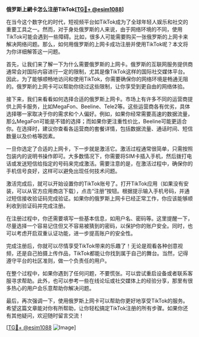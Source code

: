 **俄罗斯上網卡怎么注册TikTok[[TG💪+ @esim1088](https://t.me/s/esim1088)]**

在当今这个数字化的时代，短视频平台如TikTok成为了全球年轻人娱乐和社交的重要工具之一。然而，对于身处俄罗斯的人来说，由于网络环境的不同，使用TikTok可能会遇到一些障碍。比如，很多人可能需要购买一张俄罗斯的上网卡来解决网络问题。那么，如何用俄罗斯的上网卡成功注册并使用TikTok呢？本文将为你详细解答这一问题。

首先，让我们来了解一下为什么需要俄罗斯的上网卡。俄罗斯的互联网服务提供商通常会对国际内容进行一定的限制，尤其是像TikTok这样的国际社交媒体平台。因此，为了能够顺畅地访问和使用TikTok，你需要确保你的网络环境是畅通无阻的。俄罗斯的上网卡可以帮助你绕过这些限制，让你享受到更自由的网络体验。

接下来，我们来看看如何选择合适的俄罗斯上网卡。市场上有许多不同的运营商提供上网卡服务，比如MegaFon、Beeline、Tele2等。这些运营商各有优劣，具体选择哪一家取决于你的需求和个人偏好。例如，如果你经常需要高速的数据流量，那么MegaFon可能是不错的选择；而如果你更注重性价比，Beeline可能更适合你。在选择时，建议你查看各运营商的套餐详情，包括数据流量、通话时间、短信数量以及价格等因素。

一旦你选定了合适的上网卡，下一步就是激活它。激活过程通常很简单，只需按照包装内的说明书操作即可。大多数情况下，你需要将SIM卡插入手机，然后拨打电话或发送短信给指定的号码来完成激活。需要注意的是，在激活过程中，确保你的手机信号良好，这样可以避免出现任何技术问题。

激活完成后，就可以开始设置你的TikTok账号了。打开TikTok应用（如果没有安装，可以从官方应用商店下载），点击“注册”按钮。根据提示输入手机号码，并通过短信接收验证码完成验证。如果你的俄罗斯上网卡已经正常工作，你应该能够顺利收到验证码并完成注册。

在注册过程中，你还需要填写一些基本信息，如用户名、密码等。这里提醒一下，尽量选择一个容易记住但又不容易被猜到的密码，以保护你的账户安全。同时，也可以考虑开启双重认证功能，进一步提高账户的安全性。

完成注册后，你就可以尽情享受TikTok带来的乐趣了！无论是观看各种创意视频，还是自己拍摄上传作品，TikTok都能让你找到属于自己的舞台。当然，记得遵守平台的社区准则，做一个负责任的用户。

在整个过程中，如果你遇到了任何问题，不要慌张。可以尝试重启设备或者联系客服寻求帮助。此外，也可以参考一些在线论坛或社交媒体上的经验分享，那里有很多热心的用户会乐意帮助你解决问题。

最后，再次强调一下，使用俄罗斯上网卡可以帮助你更好地享受TikTok的服务。希望这篇文章能对你有所帮助，让你轻松搞定TikTok注册的所有步骤。如果你还有其他疑问，欢迎随时留言交流！

[[TG💪+ @esim1088](https://t.me/s/esim1088) ![Image](https://i.postimg.cc/4NQfJmqS/Snipaste-2025-05-13-00-14-12.png)]